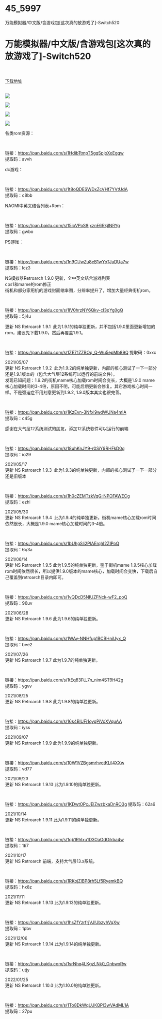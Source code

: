 # 45_5997
万能模拟器/中文版/含游戏包[这次真的放游戏了]-Switch520
# 万能模拟器/中文版/含游戏包[这次真的放游戏了]-Switch520
 <br/></br>
[下载地址](https://www.switch520.cc/article/5997 "下载地址")
<br/></br>

<p><strong><img src="https://www.switch520.cc/muke_img/upload_art_editor_20210308-1_ee05137b5941058b84ec64c39951119c.png"></strong></p>
<p><strong><img src="https://www.switch520.cc/muke_img/upload_art_editor_20210308-1_c617221a18e6167aa7190d7c8da769db.jpg"></strong></p>
<p><strong><img src="https://www.switch520.cc/muke_img/upload_art_editor_20210308-1_aff6d664f7157ec8b5a054cf8afb81bd.jpg"></strong></p>
<p><strong><img src="https://ae01.alicdn.com/kf/U4d6a10008f63485aae4ba6e30920e8cdf.jpg"></strong></p>
<p>各类rom资源：</p>
<p><strong>&nbsp;</strong></p>
<p>链接：<a href="https://pan.baidu.com/s/1HdibTtmpT5gqSpjoXoEgqw">https://pan.baidu.com/s/1HdibTtmpT5gqSpjoXoEgqw</a><br>
提取码：avvh</p>
<p>dc游戏：</p>
<p><strong>&nbsp;</strong></p>
<p>链接：<a href="https://pan.baidu.com/s/1t8oQDESWDxZcVHf7YVtUdA">https://pan.baidu.com/s/1t8oQDESWDxZcVHf7YVtUdA</a><br>
提取码：c8bb</p>
<p>NAOMI中英文结合列表+Rom：</p>
<p><strong>&nbsp;</strong></p>
<p>链接：<a href="https://pan.baidu.com/s/15ioVPoS8jxznE6RkjlNRYg">https://pan.baidu.com/s/15ioVPoS8jxznE6RkjlNRYg</a><br>
提取码：gwbo</p>
<p>PS游戏：</p>
<p><strong>&nbsp;</strong></p>
<p>链接：<a href="https://pan.baidu.com/s/1n9CUwZu8eB1wYoTJuDUa7w">https://pan.baidu.com/s/1n9CUwZu8eB1wYoTJuDUa7w</a><br>
提取码：lcz3</p>
<p>NS模拟器Retroarch 1.9.0 更新，全中英文结合游戏列表<br>
cps1和mame的rom修正<br>
街机和部分家用机的游戏封面缩率图，分辨率提升了，增加大量经典街机rom。</p>
<p><strong>&nbsp;</strong></p>
<p>链接：<a href="https://pan.baidu.com/s/1lV0hrzNY6Qkv-cI3qYg0gQ">https://pan.baidu.com/s/1lV0hrzNY6Qkv-cI3qYg0gQ</a><br>
提取码：5j4u</p>
<p>更新 NS Retroarch 1.9.1&nbsp;&nbsp;此为1.9.1的纯单独更新，并不包括1.9.0里面更新增加的rom，建议先下载1.9.0，然后再覆盖1.9.1。</p>
<p><strong>&nbsp;</strong></p>
<p>链接：<a href="https://pan.baidu.com/s/1ZE71ZZBOq_Q-Wu5epMb89Q">https://pan.baidu.com/s/1ZE71ZZBOq_Q-Wu5epMb89Q</a>&nbsp;提取码：0xxc</p>
<p>2021/05/07<br>
更新 NS Retroarch 1.9.2&nbsp;&nbsp;此为1.9.2的纯单独更新，内部的核心测试了一下一部分还是1.9.1版本的（包含大气层12系统可以运行的前端文件）。<br>
发现已知问题：1.9.2的街机mame核心加载rom时间会变长，大概是1.9.0 mame核心加载时间的3-4倍，原因不明，可能后期更新会修复。其它游戏核心时间一样。不是强迫症不用刻意更新到1.9.2, 1.9.0版本其实也很完善。</p>
<p><strong>&nbsp;</strong></p>
<p>链接：<a href="https://pan.baidu.com/s/1KzEvn-3Nfxl9wdWUNa4mlA">https://pan.baidu.com/s/1KzEvn-3Nfxl9wdWUNa4mlA</a><br>
提取码：c45g</p>
<p>感谢在大气层12系统测试的朋友，添加12系统软件可以运行的前端</p>
<p><strong>&nbsp;</strong></p>
<p>链接：<a href="https://pan.baidu.com/s/18uhKnJY9-r0SiY9RHFkD0g">https://pan.baidu.com/s/18uhKnJY9-r0SiY9RHFkD0g</a><br>
提取码：io29</p>
<p>2021/05/17<br>
更新 NS Retroarch 1.9.3&nbsp;&nbsp;此为1.9.3的纯单独更新，内部的核心测试了一下一部分还是旧版本</p>
<p><strong>&nbsp;</strong></p>
<p>链接：<a href="https://pan.baidu.com/s/1h0cZEMTzkVqG-NPOFAWECg">https://pan.baidu.com/s/1h0cZEMTzkVqG-NPOFAWECg</a><br>
提取码：ezhl</p>
<p>2021/05/30<br>
更新 NS Retroarch 1.9.4&nbsp;&nbsp;此为1.9.4的纯单独更新，街机mame核心加载rom时间依然很长，大概是1.9.0 mame核心加载时间的3-4倍。</p>
<p><strong>&nbsp;</strong></p>
<p>链接：<a href="https://pan.baidu.com/s/1bUhgSli2PlAErqhI2ZIPoQ">https://pan.baidu.com/s/1bUhgSli2PlAErqhI2ZIPoQ</a><br>
提取码：6q3a</p>
<p>2021/06/14<br>
更新 NS Retroarch 1.9.5 此为1.9.5的纯单独更新，鉴于街机mame 1.9.5核心加载rom时间依然很长，所以提供1.9.0版本的mame核心，加载时间会变快，下载后自己覆盖到retroarch目录内即可。</p>
<p><strong>&nbsp;</strong></p>
<p>链接：<a href="https://pan.baidu.com/s/1vQDcD5NIUZFNck-wF2_poQ">https://pan.baidu.com/s/1vQDcD5NIUZFNck-wF2_poQ</a><br>
提取码：96uv</p>
<p>2021/06/28<br>
更新 NS Retroarch 1.9.6 此为1.9.6的纯单独更新。</p>
<p><strong>&nbsp;</strong></p>
<p>链接：<a href="https://pan.baidu.com/s/1WAy-NNHfup1BCBHniUyx_Q">https://pan.baidu.com/s/1WAy-NNHfup1BCBHniUyx_Q</a><br>
提取码：bee2</p>
<p>2021/07/26<br>
更新 NS Retroarch 1.9.7 此为1.9.7的纯单独更新。</p>
<p><strong>&nbsp;</strong></p>
<p>链接：<a href="https://pan.baidu.com/s/1tEq83PJ_7n_nim4ST9H42g">https://pan.baidu.com/s/1tEq83PJ_7n_nim4ST9H42g</a><br>
提取码：ygvv</p>
<p>2021/08/25<br>
更新 NS Retroarch 1.9.8 此为1.9.8的纯单独更新。</p>
<p><strong>&nbsp;</strong></p>
<p>链接：<a href="https://pan.baidu.com/s/16s4BIUFj1oygPiVoXVquAA">https://pan.baidu.com/s/16s4BIUFj1oygPiVoXVquAA</a><br>
提取码：iyss</p>
<p>2021/09/07<br>
更新 NS Retroarch 1.9.9 此为1.9.9的纯单独更新。</p>
<p><strong>&nbsp;</strong></p>
<p>链接：<a href="https://pan.baidu.com/s/10W1VZBgsmrhvotKLil4XXw">https://pan.baidu.com/s/10W1VZBgsmrhvotKLil4XXw</a><br>
提取码：vd77</p>
<p>2021/09/23<br>
更新 NS Retroarch 1.9.10 此为1.9.10的纯单独更新。</p>
<p><strong>&nbsp;</strong></p>
<p>链接：<a href="https://pan.baidu.com/s/1KDwtOPcJEIZwzbkaDnRO3g">https://pan.baidu.com/s/1KDwtOPcJEIZwzbkaDnRO3g</a>&nbsp;提取码：62a6</p>
<p>2021/10/14<br>
更新 NS Retroarch 1.9.11 此为1.9.11的纯单独更新。</p>
<p><strong>&nbsp;</strong></p>
<p>链接：<a href="https://pan.baidu.com/s/1qb1RhIxu1D3OaOdOikba4w">https://pan.baidu.com/s/1qb1RhIxu1D3OaOdOikba4w</a><br>
提取码：1ti7</p>
<p>2021/10/17<br>
更新 NS Retroarch 前端，支持大气层13.x系统。</p>
<p><strong>&nbsp;</strong></p>
<p>链接：<a href="https://pan.baidu.com/s/1RKojZIBP8rh5Lf5RyemkBQ">https://pan.baidu.com/s/1RKojZIBP8rh5Lf5RyemkBQ</a><br>
提取码：hx8z</p>
<p>2021/11/11<br>
更新 NS Retroarch 1.9.13 此为1.9.13的纯单独更新。</p>
<p><strong>&nbsp;</strong></p>
<p>链接：<a href="https://pan.baidu.com/s/1hsZfYzrfrjVJlUbzvhVqXw">https://pan.baidu.com/s/1hsZfYzrfrjVJlUbzvhVqXw</a><br>
提取码：1pbv</p>
<p>2021/12/06<br>
更新 NS Retroarch 1.9.14 此为1.9.14的纯单独更新。</p>
<p><strong>&nbsp;</strong></p>
<p>链接：<a href="https://pan.baidu.com/s/1srNhq4LKgzLNk0_GnbwxRw">https://pan.baidu.com/s/1srNhq4LKgzLNk0_GnbwxRw</a><br>
提取码：utjy</p>
<p>2022/01/25<br>
更新 NS Retroarch 1.10.0 此为1.10.0的纯单独更新。</p>
<p><strong>&nbsp;</strong></p>
<p>链接：<a href="https://pan.baidu.com/s/1To8DkWqUJKQPl3wVAdML1A">https://pan.baidu.com/s/1To8DkWqUJKQPl3wVAdML1A</a><br>
提取码：27pu</p>
<p>&nbsp;</p>
